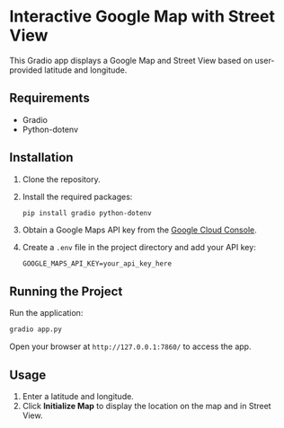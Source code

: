 # Interactive Google Map with Street View

This Gradio app displays a Google Map and Street View based on user-provided latitude and longitude.

## Requirements

- Gradio
- Python-dotenv

## Installation

1. Clone the repository.

2. Install the required packages:

   ```bash
   pip install gradio python-dotenv
   ```

3. Obtain a Google Maps API key from the [Google Cloud Console](https://developers.google.com/maps/documentation/javascript/get-api-key#create-api-keys).

4. Create a `.env` file in the project directory and add your API key:

   ```plaintext
   GOOGLE_MAPS_API_KEY=your_api_key_here
   ```

## Running the Project

Run the application:

```bash
gradio app.py
```

Open your browser at `http://127.0.0.1:7860/` to access the app.

## Usage

1. Enter a latitude and longitude.
2. Click **Initialize Map** to display the location on the map and in Street View.
